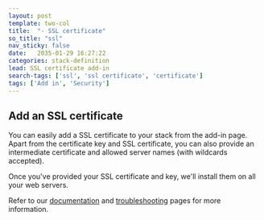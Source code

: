 ```yaml
---
layout: post
template: two-col
title:  "- SSL certificate"
so_title: "ssl"
nav_sticky: false
date:   2035-01-29 16:27:22
categories: stack-definition
lead: SSL certificate add-in
search-tags: ['ssl', 'ssl certificate', 'certificate']
tags: ['Add in', 'Security']
---
```


## Add an SSL certificate
You can easily add a SSL certificate to your stack from the add-in page. Apart from the certificate key and SSL certificate, you can also provide an intermediate certificate and allowed server names (with wildcards accepted).

Once you've provided your SSL certificate and key, we'll install them on all your web servers.

Refer to our [documentation](#) and [troubleshooting](#) pages for more information.

